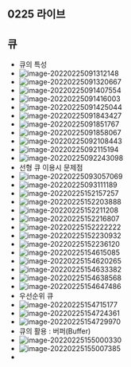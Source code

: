 ## 0225 라이브

## 큐

- 큐의 특성
- ![image-20220225091312148](0225라이브.assets/image-20220225091312148.png)
- ![image-20220225091320667](0225라이브.assets/image-20220225091320667.png)
- ![image-20220225091407554](0225라이브.assets/image-20220225091407554.png)
- ![image-20220225091416003](0225라이브.assets/image-20220225091416003.png)
- ![image-20220225091425044](0225라이브.assets/image-20220225091425044.png)
- ![image-20220225091843427](0225라이브.assets/image-20220225091843427.png)
- ![image-20220225091851767](0225라이브.assets/image-20220225091851767.png)
- ![image-20220225091858067](0225라이브.assets/image-20220225091858067.png)
- ![image-20220225092108443](0225라이브.assets/image-20220225092108443.png)
- ![image-20220225092115194](0225라이브.assets/image-20220225092115194.png)
- ![image-20220225092243098](0225라이브.assets/image-20220225092243098.png)
- 선형 큐 이용시 문제점
- ![image-20220225093057069](0225라이브.assets/image-20220225093057069.png)
- ![image-20220225093111189](0225라이브.assets/image-20220225093111189.png)
- ![image-20220225152157257](0225라이브.assets/image-20220225152157257.png)
- ![image-20220225152203888](0225라이브.assets/image-20220225152203888.png)
- ![image-20220225152211208](0225라이브.assets/image-20220225152211208.png)
- ![image-20220225152216807](0225라이브.assets/image-20220225152216807.png)
- ![image-20220225152222222](0225라이브.assets/image-20220225152222222.png)
- ![image-20220225152230932](0225라이브.assets/image-20220225152230932.png)
- ![image-20220225152236120](0225라이브.assets/image-20220225152236120.png)
- ![image-20220225154615085](0225라이브.assets/image-20220225154615085.png)
- ![image-20220225154620265](0225라이브.assets/image-20220225154620265.png)
- ![image-20220225154633382](0225라이브.assets/image-20220225154633382.png)
- ![image-20220225154638568](0225라이브.assets/image-20220225154638568.png)
- ![image-20220225154647486](0225라이브.assets/image-20220225154647486.png)
- 우선순위 큐
- ![image-20220225154715177](0225라이브.assets/image-20220225154715177.png)
- ![image-20220225154724361](0225라이브.assets/image-20220225154724361.png)
- ![image-20220225154729970](0225라이브.assets/image-20220225154729970.png)
- 큐의 활용 : 버퍼(Buffer)
- ![image-20220225155000330](0225라이브.assets/image-20220225155000330.png)
- ![image-20220225155007385](0225라이브.assets/image-20220225155007385.png)
- 

